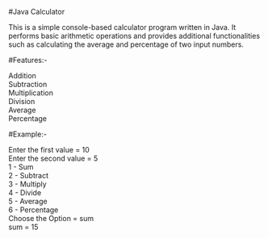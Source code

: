 #Java Calculator
<br>

This is a simple console-based calculator program written in Java. It performs basic arithmetic operations and provides additional functionalities such as calculating the average and percentage of two input numbers.
<br>

#Features:-

Addition
<br>
Subtraction
<br>
Multiplication
<br>
Division
<br>
Average
<br>
Percentage
<br>

#Example:-

Enter the first value = 10
<br>
Enter the second value = 5
<br>
1 - Sum
<br>
2 - Subtract
<br>
3 - Multiply
<br>
4 - Divide
<br>
5 - Average
<br>
6 - Percentage
<br>
Choose the Option = sum
<br>
sum = 15

